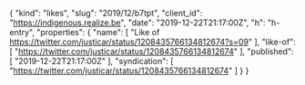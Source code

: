 {
  "kind": "likes",
  "slug": "2019/12/b7tpt",
  "client_id": "https://indigenous.realize.be",
  "date": "2019-12-22T21:17:00Z",
  "h": "h-entry",
  "properties": {
    "name": [
      "Like of https://twitter.com/justicar/status/1208435766134812674?s=09"
    ],
    "like-of": [
      "https://twitter.com/justicar/status/1208435766134812674"
    ],
    "published": [
      "2019-12-22T21:17:00Z"
    ],
    "syndication": [
      "https://twitter.com/justicar/status/1208435766134812674"
    ]
  }
}
